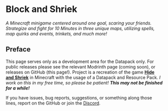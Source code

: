 # Block and Shriek
_A Minecraft minigame centered around one goal, scaring your friends. Strategize and fight for 10 Minutes in three unique maps, utilizing spells, map quirks and events, trinkets, and much more!_

## Preface

This page serves only as a development area for the Datapack only. For public releases please see the relevant Modrinth page (coming soon), or releases on GitHub (this page!). Project is a recreation of the game **[Hide and Shriek](https://store.steampowered.com/app/480430/Hide_and_Shriek/)** in Minecraft with the usage of a Datapack and Resource Pack. _I work on this in my free time, so please be patient! **This may not be finished for a while!**_ 

If you have issues, bug reports, suggestions, or something along those lines, report on the GitHub or join the [Discord](https://discord.gg/77jXr2gQ4t).
